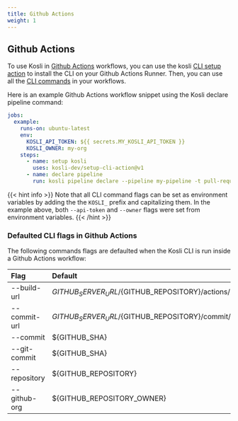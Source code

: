 ```yaml
---
title: Github Actions
weight: 1
---
```


## Github Actions

To use Kosli in [Github Actions](https://docs.github.com/en/actions) workflows, you can use the kosli [CLI setup action](https://github.com/marketplace/actions/setup-kosli-cli) to install the CLI on your Github Actions Runner.
Then, you can use all the [CLI commands](/client_reference) in your workflows.

Here is an example Github Actions workflow snippet using the Kosli declare pipeline command:

```yaml
jobs:
  example:
    runs-on: ubuntu-latest
    env:
      KOSLI_API_TOKEN: ${{ secrets.MY_KOSLI_API_TOKEN }}
      KOSLI_OWNER: my-org
    steps:
      - name: setup kosli
        uses: kosli-dev/setup-cli-action@v1
      - name: declare pipeline
        run: kosli pipeline declare --pipeline my-pipeline -t pull-request,artifact,test
```

{{< hint info >}}
Note that all CLI command flags can be set as environment variables by adding the the `KOSLI_` prefix and capitalizing them. 
In the example above, both `--api-token` and `--owner` flags were set from environment variables.
{{< /hint >}}

### Defaulted CLI flags in Github Actions

The following commands flags are defaulted when the Kosli CLI is run inside a Github Actions workflow:

| Flag | Default |
| :--- | :--- |
| --build-url | ${GITHUB_SERVER_URL}/${GITHUB_REPOSITORY}/actions/runs/${GITHUB_RUN_ID} |
| --commit-url | ${GITHUB_SERVER_URL}/${GITHUB_REPOSITORY}/commit/${GITHUB_SHA} |
| --commit | ${GITHUB_SHA} |
| --git-commit | ${GITHUB_SHA} |
| --repository | ${GITHUB_REPOSITORY} |
| --github-org | ${GITHUB_REPOSITORY_OWNER} |